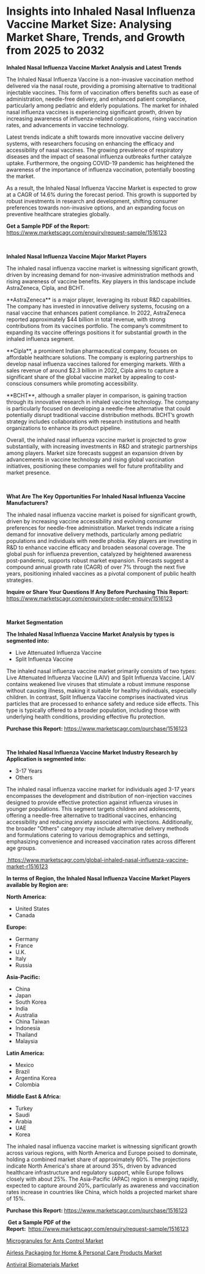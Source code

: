 <p><h1>Insights into Inhaled Nasal Influenza Vaccine Market Size: Analysing Market Share, Trends, and Growth from 2025 to 2032</h1></p><p><strong>Inhaled Nasal Influenza Vaccine Market Analysis and Latest Trends</strong></p>
<p><p>The Inhaled Nasal Influenza Vaccine is a non-invasive vaccination method delivered via the nasal route, providing a promising alternative to traditional injectable vaccines. This form of vaccination offers benefits such as ease of administration, needle-free delivery, and enhanced patient compliance, particularly among pediatric and elderly populations. The market for inhaled nasal influenza vaccines is experiencing significant growth, driven by increasing awareness of influenza-related complications, rising vaccination rates, and advancements in vaccine technology.</p><p>Latest trends indicate a shift towards more innovative vaccine delivery systems, with researchers focusing on enhancing the efficacy and accessibility of nasal vaccines. The growing prevalence of respiratory diseases and the impact of seasonal influenza outbreaks further catalyze uptake. Furthermore, the ongoing COVID-19 pandemic has heightened the awareness of the importance of influenza vaccination, potentially boosting the market.</p><p>As a result, the Inhaled Nasal Influenza Vaccine Market is expected to grow at a CAGR of 14.6% during the forecast period. This growth is supported by robust investments in research and development, shifting consumer preferences towards non-invasive options, and an expanding focus on preventive healthcare strategies globally.</p></p>
<p><strong>Get a Sample PDF of the Report:&nbsp;</strong> <a href="https://www.marketscagr.com/enquiry/request-sample/1516123?utm_campaign=1944&utm_medium=2&utm_source=Github&utm_content=ia&utm_term=29032025&utm_id=inhaled-nasal-influenza-vaccine">https://www.marketscagr.com/enquiry/request-sample/1516123</a></p>
<p>&nbsp;</p>
<p><strong>Inhaled Nasal Influenza Vaccine Major Market Players</strong></p>
<p><p>The inhaled nasal influenza vaccine market is witnessing significant growth, driven by increasing demand for non-invasive administration methods and rising awareness of vaccine benefits. Key players in this landscape include AstraZeneca, Cipla, and BCHT.</p><p>**AstraZeneca** is a major player, leveraging its robust R&D capabilities. The company has invested in innovative delivery systems, focusing on a nasal vaccine that enhances patient compliance. In 2022, AstraZeneca reported approximately $44 billion in total revenue, with strong contributions from its vaccines portfolio. The company’s commitment to expanding its vaccine offerings positions it for substantial growth in the inhaled influenza segment.</p><p>**Cipla**, a prominent Indian pharmaceutical company, focuses on affordable healthcare solutions. The company is exploring partnerships to develop nasal influenza vaccines tailored for emerging markets. With a sales revenue of around $2.3 billion in 2022, Cipla aims to capture a significant share of the global vaccine market by appealing to cost-conscious consumers while promoting accessibility.</p><p>**BCHT**, although a smaller player in comparison, is gaining traction through its innovative research in inhaled vaccine technology. The company is particularly focused on developing a needle-free alternative that could potentially disrupt traditional vaccine distribution methods. BCHT’s growth strategy includes collaborations with research institutions and health organizations to enhance its product pipeline.</p><p>Overall, the inhaled nasal influenza vaccine market is projected to grow substantially, with increasing investments in R&D and strategic partnerships among players. Market size forecasts suggest an expansion driven by advancements in vaccine technology and rising global vaccination initiatives, positioning these companies well for future profitability and market presence.</p></p>
<p>&nbsp;</p>
<p><strong>What Are The Key Opportunities For Inhaled Nasal Influenza Vaccine Manufacturers?</strong></p>
<p><p>The inhaled nasal influenza vaccine market is poised for significant growth, driven by increasing vaccine accessibility and evolving consumer preferences for needle-free administration. Market trends indicate a rising demand for innovative delivery methods, particularly among pediatric populations and individuals with needle phobia. Key players are investing in R&D to enhance vaccine efficacy and broaden seasonal coverage. The global push for influenza prevention, catalyzed by heightened awareness post-pandemic, supports robust market expansion. Forecasts suggest a compound annual growth rate (CAGR) of over 7% through the next five years, positioning inhaled vaccines as a pivotal component of public health strategies.</p></p>
<p><strong>Inquire or Share Your Questions If Any Before Purchasing This Report:</strong> <a href="https://www.marketscagr.com/enquiry/pre-order-enquiry/1516123?utm_campaign=1944&utm_medium=2&utm_source=Github&utm_content=ia&utm_term=29032025&utm_id=inhaled-nasal-influenza-vaccine">https://www.marketscagr.com/enquiry/pre-order-enquiry/1516123</a></p>
<p>&nbsp;</p>
<p><strong>Market Segmentation</strong></p>
<p><strong>The Inhaled Nasal Influenza Vaccine Market Analysis by types is segmented into:</strong></p>
<p><ul><li>Live Attenuated Influenza Vaccine</li><li>Split Influenza Vaccine</li></ul></p>
<p><p>The inhaled nasal influenza vaccine market primarily consists of two types: Live Attenuated Influenza Vaccine (LAIV) and Split Influenza Vaccine. LAIV contains weakened live viruses that stimulate a robust immune response without causing illness, making it suitable for healthy individuals, especially children. In contrast, Split Influenza Vaccine comprises inactivated virus particles that are processed to enhance safety and reduce side effects. This type is typically offered to a broader population, including those with underlying health conditions, providing effective flu protection.</p></p>
<p><strong>Purchase this Report:&nbsp;</strong><a href="https://www.marketscagr.com/purchase/1516123?utm_campaign=1944&utm_medium=2&utm_source=Github&utm_content=ia&utm_term=29032025&utm_id=inhaled-nasal-influenza-vaccine">https://www.marketscagr.com/purchase/1516123</a></p>
<p>&nbsp;</p>
<p><strong>The Inhaled Nasal Influenza Vaccine Market Industry Research by Application is segmented into:</strong></p>
<p><ul><li>3-17 Years</li><li>Others</li></ul></p>
<p><p>The inhaled nasal influenza vaccine market for individuals aged 3-17 years encompasses the development and distribution of non-injection vaccines designed to provide effective protection against influenza viruses in younger populations. This segment targets children and adolescents, offering a needle-free alternative to traditional vaccines, enhancing accessibility and reducing anxiety associated with injections. Additionally, the broader "Others" category may include alternative delivery methods and formulations catering to various demographics and settings, emphasizing convenience and increased vaccination rates across different age groups.</p></p>
<p><a href="https://www.marketscagr.com/global-inhaled-nasal-influenza-vaccine-market-r1516123?utm_campaign=1944&utm_medium=2&utm_source=Github&utm_content=ia&utm_term=29032025&utm_id=inhaled-nasal-influenza-vaccine">&nbsp;https://www.marketscagr.com/global-inhaled-nasal-influenza-vaccine-market-r1516123</a></p>
<p><strong>In terms of Region, the Inhaled Nasal Influenza Vaccine Market Players available by Region are:</strong></p>
<p>
    <p> <strong> North America: </strong>
        <ul>
            <li>United States</li>
            <li>Canada</li>
        </ul>
        </p> 
    <p> <strong> Europe: </strong>
        <ul>
            <li>Germany</li>
            <li>France</li>
            <li>U.K.</li>
            <li>Italy</li>
            <li>Russia</li>
        </ul>
        </p> 
    <p> <strong> Asia-Pacific: </strong>
        <ul>
            <li>China</li>
            <li>Japan</li>
            <li>South Korea</li>
            <li>India</li>
            <li>Australia</li>
            <li>China Taiwan</li>
            <li>Indonesia</li>
            <li>Thailand</li>
            <li>Malaysia</li>
        </ul>
        </p> 
    <p> <strong> Latin America: </strong>
        <ul>
            <li>Mexico</li>
            <li>Brazil</li>
            <li>Argentina Korea</li>
            <li>Colombia</li>
        </ul>
        </p> 
    <p> <strong> Middle East & Africa: </strong>
        <ul>
            <li>Turkey</li>
            <li>Saudi</li>
            <li>Arabia</li>
            <li>UAE</li>
            <li>Korea</li>
        </ul>
    </p>
    </p>
<p><p>The inhaled nasal influenza vaccine market is witnessing significant growth across various regions, with North America and Europe poised to dominate, holding a combined market share of approximately 60%. The projections indicate North America's share at around 35%, driven by advanced healthcare infrastructure and regulatory support, while Europe follows closely with about 25%. The Asia-Pacific (APAC) region is emerging rapidly, expected to capture around 20%, particularly as awareness and vaccination rates increase in countries like China, which holds a projected market share of 15%.</p></p>
<p><strong>Purchase this Report: </strong><a href="https://www.marketscagr.com/purchase/1516123?utm_campaign=1944&utm_medium=2&utm_source=Github&utm_content=ia&utm_term=29032025&utm_id=inhaled-nasal-influenza-vaccine">https://www.marketscagr.com/purchase/1516123</a></p>
<p>&nbsp;<strong>Get a Sample PDF of the Report:&nbsp;&nbsp;</strong><a href="https://www.marketscagr.com/enquiry/request-sample/1516123?utm_campaign=1944&utm_medium=2&utm_source=Github&utm_content=ia&utm_term=29032025&utm_id=inhaled-nasal-influenza-vaccine">https://www.marketscagr.com/enquiry/request-sample/1516123</a></p>
<p><strong></strong></p>
<p><p><a href="https://github.com/Chiragrp22/Market-Research-Report-List-7/blob/main/microgranules-for-ants-control-market.md?utm_campaign=1944&utm_medium=2&utm_source=Github&utm_content=ia&utm_term=29032025&utm_id=inhaled-nasal-influenza-vaccine">Microgranules for Ants Control Market</a></p><p><a href="https://github.com/darouthiamnl/Market-Research-Report-List-1/blob/main/airless-packaging-for-home-personal-care-products-market.md?utm_campaign=1944&utm_medium=2&utm_source=Github&utm_content=ia&utm_term=29032025&utm_id=inhaled-nasal-influenza-vaccine">Airless Packaging for Home & Personal Care Products Market</a></p><p><a href="https://github.com/kreilkoffas4/Market-Research-Report-List-1/blob/main/antiviral-biomaterials-market.md?utm_campaign=1944&utm_medium=2&utm_source=Github&utm_content=ia&utm_term=29032025&utm_id=inhaled-nasal-influenza-vaccine">Antiviral Biomaterials Market</a></p></p>